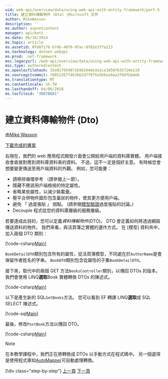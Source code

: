 ```yaml
---
uid: web-api/overview/data/using-web-api-with-entity-framework/part-5
title: 建立資料傳輸物件 (Dto) |Microsoft 文件
author: MikeWasson
description: ''
ms.author: aspnetcontent
manager: wpickett
ms.date: 06/16/2014
ms.topic: article
ms.assetid: 0fd07176-b74b-48f0-9fac-0f02e3ffa213
ms.technology: dotnet-webapi
ms.prod: .net-framework
msc.legacyurl: /web-api/overview/data/using-web-api-with-entity-framework/part-5
msc.type: authoredcontent
ms.openlocfilehash: 35e01f959072b96204de3e2ce3d507635720e110
ms.sourcegitcommit: f8852267f463b62d7f975e56bea9aa3f68fbbdeb
ms.translationtype: MT
ms.contentlocale: zh-TW
ms.lasthandoff: 04/06/2018
ms.locfileid: "30878681"
---
```

<a name="create-data-transfer-objects-dtos"></a>建立資料傳輸物件 (Dto)
====================
由[Mike Wasson](https://github.com/MikeWasson)

[下載完成的專案](https://github.com/MikeWasson/BookService)

右現在，我們的 web 應用程式開發介面會公開給用戶端的資料庫實體。 用戶端接收會直接對應到資料庫資料表的資料。 不過，這不一定是個好主意。 有時候您會想要變更傳送至用戶端資料的外觀。 例如，您可能要：

- 請移除循環參考 （請參閱上一節）。
- 隱藏不應該用戶端檢視的特定屬性。
- 省略某些屬性，以減少裝載量。
- 壓平合併物件圖形包含巢狀的物件，使其更方便用戶端。
- 避免 「 過度張貼 」 弱點。 (請參閱[模型驗證](../../formats-and-model-binding/model-validation-in-aspnet-web-api.md)過度張貼的討論。)
- Decouple 程式從您的資料庫層級的服務層級。

若要達成此目的，您可以定義*資料傳輸物件*(DTO)。 DTO 會定義如何將透過網路傳送資料的物件。 我們來看，與活頁簿之實體的運作方式。 在 [模型] 資料夾中，加入兩個 DTO 類別：

[!code-csharp[Main](part-5/samples/sample1.cs)]

`BookDetailDTO`類別包含所有的屬性，從活頁簿模型，不同處在於`AuthorName`是會保留作者姓名的字串。 `BookDTO`類別包含從屬性的子集`BookDetailDTO`。

接下來，取代中的兩個 GET 方法`BooksController`類別，以傳回 DTOs 的版本。 我們會使用 LINQ**選取**Book 實體轉換 DTOs 的陳述式。

[!code-csharp[Main](part-5/samples/sample2.cs)]

以下是產生新的 SQL`GetBooks`方法。 您可以看到 EF 轉譯 LINQ**選取**成 SQL SELECT 陳述式。

[!code-sql[Main](part-5/samples/sample3.sql)]

最後，修改`PostBook`方法以傳回 DTO。

[!code-csharp[Main](part-5/samples/sample4.cs)]

> [!NOTE]
> 在本教學課程中，我們正在將轉換成 DTOs 以手動方式在程式碼中。 另一個選項是使用程式庫如[AutoMapper](http://automapper.org/)可自動處理轉換。
> 
> [!div class="step-by-step"]
> [上一頁](part-4.md)
> [下一頁](part-6.md)
